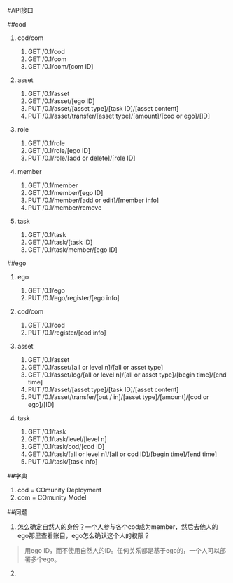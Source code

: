 #API接口

##cod
1. cod/com
	1. GET /0.1/cod 
	2. GET /0.1/com
	3. GET /0.1/com/[com ID]

2. asset
	1. GET /0.1/asset
	2. GET /0.1/asset/[ego ID]
	3. PUT /0.1/asset/[asset type]/[task ID]/[asset content]
	4. PUT /0.1/asset/transfer/[asset type]/[amount]/[cod or ego]/[ID]
	
3. role
	1. GET /0.1/role
	2. GET /0.1/role/[ego ID]
	3. PUT /0.1/role/[add or delete]/[role ID]
 
4. member
	1. GET /0.1/member
	2. GET /0.1/member/[ego ID]
	3. PUT /0.1/member/[add or edit]/[member info]
	4. PUT /0.1/member/remove

5. task
	1. GET /0.1/task
	2. GET /0.1/task/[task ID]
	3. GET /0.1/task/member/[ego ID]

##ego
1. ego
	1. GET /0.1/ego
	2. PUT /0.1/ego/register/[ego info] 

2. cod/com
	1. GET /0.1/cod
	2. PUT /0.1/register/[cod info]
	
3. asset
	1. GET /0.1/asset
	2. GET /0.1/asset/[all or level n]/[all or asset type]
	3. GET /0.1/asset/log/[all or level n]/[all or asset type]/[begin time]/[end time] 
	4. PUT /0.1/asset/[asset type]/[task ID]/[asset content]
	5. PUT /0.1/asset/transfer/[out / in]/[asset type]/[amount]/[cod or ego]/[ID] 

4. task
	1. GET /0.1/task
	2. GET /0.1/task/level/[level n]
	3. GET /0.1/task/cod/[cod ID]
	4. GET /0.1/task/[all or level n]/[all or cod ID]/[begin time]/[end time] 
	5. PUT /0.1/task/[task info]

##字典
1. cod = COmunity Deployment
2. com = COmunity Model

##问题
1. 怎么确定自然人的身份？一个人参与各个cod成为member，然后去他人的ego那里查看账目，ego怎么确认这个人的权限？
>	用ego ID，而不使用自然人的ID。任何关系都是基于ego的，一个人可以部署多个ego。 
2. 